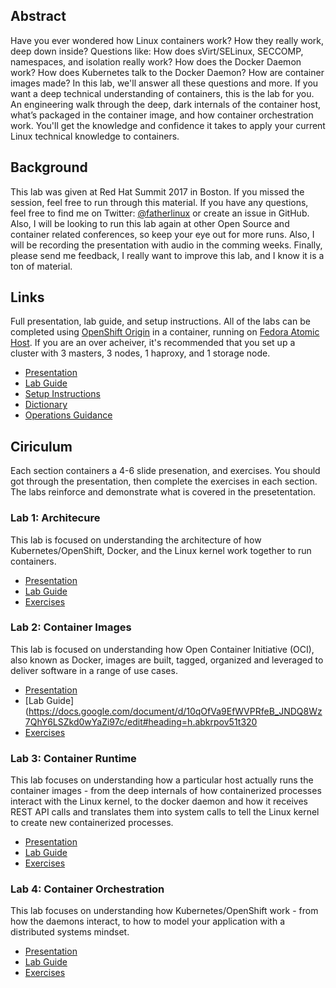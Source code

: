 ## Abstract
Have you ever wondered how Linux containers work? How they really work, deep down inside? Questions like: How does sVirt/SELinux, SECCOMP, namespaces, and isolation really work? How does the Docker Daemon work? How does Kubernetes talk to the Docker Daemon? How are container images made? In this lab, we'll answer all these questions and more. If you want a deep technical understanding of containers, this is the lab for you. An engineering walk through the deep, dark internals of the container host, what’s packaged in the container image, and how container orchestration work. You'll get the knowledge and confidence it takes to apply your current Linux technical knowledge to containers.

## Background

This lab was given at Red Hat Summit 2017 in Boston. If you missed the session, feel free to run through this material. If you have any questions, feel free to find me on Twitter: [@fatherlinux](http://crunchtools.com/how-i-got-the-name-fatherlinux/) or create an issue in GitHub. Also, I will be looking to run this lab again at other Open Source and container related conferences, so keep your eye out for more runs. Also, I will be recording the presentation with audio in the comming weeks. Finally, please send me feedback, I really want to improve this lab, and I know it is a ton of material.

## Links
Full presentation, lab guide, and setup instructions. All of the labs can be completed using [OpenShift Origin](https://docs.openshift.org/latest/getting_started/administrators.html#running-in-a-docker-container) in a container, running on [Fedora Atomic Host](https://getfedora.org/atomic/download/). If you are an over acheiver, it's recommended that you set up a cluster with 3 masters, 3 nodes, 1 haproxy, and 1 storage node.

- [Presentation](http://bit.ly/2pYAI9W)
- [Lab Guide](http://bit.ly/2prnkYi)
- [Setup Instructions](https://github.com/fatherlinux/container-internals-lab/tree/master/meta/lab-build)
- [Dictionary](https://docs.google.com/document/d/10qOfVa9EfWVPRfeB_JNDQ8Wz7QhY6LSZkd0wYaZi97c/edit#heading=h.7su8sbqp44g9)
- [Operations Guidance](https://docs.google.com/document/d/10qOfVa9EfWVPRfeB_JNDQ8Wz7QhY6LSZkd0wYaZi97c/edit#heading=h.8hdst1fon9dq)

## Ciriculum
Each section containers a 4-6 slide presenation, and exercises. You should got through the presentation, then complete the exercises in each section. The labs reinforce and demonstrate what is covered in the presetentation.

### Lab 1: Architecure
This lab is focused on understanding the architecture of how Kubernetes/OpenShift, Docker, and the Linux kernel work together to run containers.
- [Presentation](https://docs.google.com/presentation/d/1fC9cKR2-kFW5l-VEk0Z5_1vriYpROXOXM_5rhyVnBi4/edit#slide=id.g2065a112e4_1_36)
- [Lab Guide](https://docs.google.com/document/d/10qOfVa9EfWVPRfeB_JNDQ8Wz7QhY6LSZkd0wYaZi97c/edit#heading=h.5yclnh6h5b5z)
- [Exercises](https://docs.google.com/document/d/10qOfVa9EfWVPRfeB_JNDQ8Wz7QhY6LSZkd0wYaZi97c/edit#heading=h.5yclnh6h5b5z)

### Lab 2: Container Images
This lab is focused on understanding how Open Container Initiative (OCI), also known as Docker, images are built, tagged, organized and leveraged to deliver software in a range of use cases. 
- [Presentation](https://docs.google.com/presentation/d/1fC9cKR2-kFW5l-VEk0Z5_1vriYpROXOXM_5rhyVnBi4/edit#slide=id.g20639ff941_0_26)
- [Lab Guide](https://docs.google.com/document/d/10qOfVa9EfWVPRfeB_JNDQ8Wz7QhY6LSZkd0wYaZi97c/edit#heading=h.abkrpov51t320
- [Exercises](https://github.com/fatherlinux/container-internals-lab/tree/master/labs/lab-02)

### Lab 3: Container Runtime
This lab focuses on understanding how a particular host actually runs the container images - from the deep internals of how containerized processes interact with the Linux kernel, to the docker daemon and how it receives REST API calls and translates them into system calls to tell the Linux kernel to create new containerized processes.
- [Presentation](https://docs.google.com/presentation/d/1fC9cKR2-kFW5l-VEk0Z5_1vriYpROXOXM_5rhyVnBi4/edit#slide=id.g20639ff941_0_30)
- [Lab Guide](https://docs.google.com/document/d/10qOfVa9EfWVPRfeB_JNDQ8Wz7QhY6LSZkd0wYaZi97c/edit#heading=h.9pp3vsupi47n)
- [Exercises](https://github.com/fatherlinux/container-internals-lab/tree/master/labs/lab-03)

### Lab 4: Container Orchestration
This lab focuses on understanding how Kubernetes/OpenShift work - from how the daemons interact, to how to model your application with a distributed systems mindset.
- [Presentation](https://docs.google.com/presentation/d/1fC9cKR2-kFW5l-VEk0Z5_1vriYpROXOXM_5rhyVnBi4/edit#slide=id.g20639ff941_0_42)
- [Lab Guide](https://docs.google.com/document/d/10qOfVa9EfWVPRfeB_JNDQ8Wz7QhY6LSZkd0wYaZi97c/edit#heading=h.ulao5c3adja2)
- [Exercises](https://github.com/fatherlinux/container-internals-lab/tree/master/labs/lab-04)
